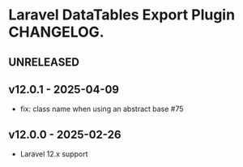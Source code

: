 # Laravel DataTables Export Plugin CHANGELOG.

## UNRELEASED

## v12.0.1 - 2025-04-09

- fix: class name when using an abstract base #75

## v12.0.0 - 2025-02-26

- Laravel 12.x support

